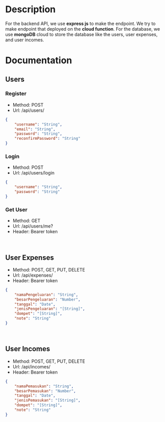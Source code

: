 # Description
<p>For the backend API, we use <b>express js</b> to make the endpoint. We try to make endpoint that deployed on the <b>cloud function</b>. For the database, we use <b>mongoDB</b> cloud to store the database like the users, user expenses, and user incomes.</p>

# Documentation

## Users

### Register

- Method: POST
- Url: /api/users/
```json
{
	"username": "String",
	"email": "String",
	"password": "String",
	"reconfirmPassword": "String"
}
```

### Login

- Method: POST
- Url: /api/users/login
```json
{
	"username": "String",
	"password": "String"
}
```

### Get User

- Method: GET
- Url: /api/users/me?
- Header: Bearer token

<br>

## User Expenses
- Method: POST, GET, PUT, DELETE
- Url: /api/expenses/
- Header: Bearer token
```json
{
	"namaPengeluaran": "String",
	"besarPengeluaran": "Number",
	"tanggal": "Date",
	"jenisPengeluaran": "[String]", 
	"dompet": "[String]", 
	"note": "String"
}
```

<br>

## User Incomes
- Method: POST, GET, PUT, DELETE
- Url: /api/incomes/
- Header: Bearer token
```json
{
	"namaPemasukan": "String",
	"besarPemasukan": "Number",
	"tanggal": "Date",
	"jenisPemasukan": "[String]", 
	"dompet": "[String]", 
	"note": "String"
}
```